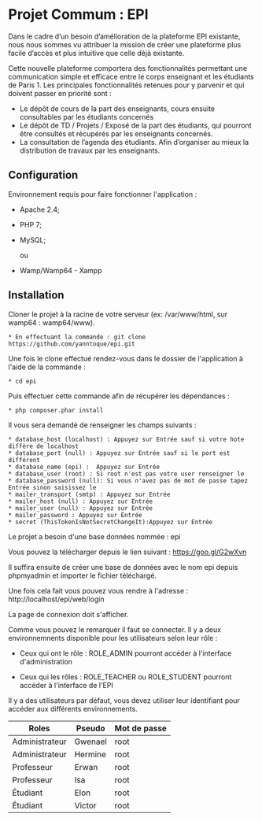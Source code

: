 Projet Commum : EPI
========================

Dans le cadre d’un besoin d’amélioration de la plateforme EPI existante, nous nous sommes vu
attribuer la mission de créer une plateforme plus facile d’accès et plus intuitive que celle déjà
existante.

Cette nouvelle plateforme comportera des fonctionnalités permettant une communication simple et
efficace entre le corps enseignant et les étudiants de Paris 1. Les principales fonctionnalités retenues
pour y parvenir et qui doivent passer en priorité sont :
 * Le dépôt de cours de la part des enseignants, cours ensuite consultables par les étudiants
concernés
 * Le dépôt de TD / Projets / Exposé de la part des étudiants, qui pourront être consultés et
récupérés par les enseignants concernés.
 * La consultation de l’agenda des étudiants. Afin d’organiser au mieux la distribution de
travaux par les enseignants.


Configuration
--------------

Environnement requis pour faire fonctionner l'application :

  * Apache 2.4; 

  * PHP 7;

  * MySQL;
 
    ou 
   
  * Wamp/Wamp64 - Xampp
  
  
Installation
--------------

Cloner le projet à la racine de votre serveur (ex: /var/www/html, sur wamp64 : wamp64/www). 

    * En effectuant la commande : git clone https://github.com/yanntoque/epi.git
    
Une fois le clone effectué rendez-vous dans le dossier de l'application à l'aide de la commande : 

    * cd epi 
    
Puis effectuer cette commande afin de récupérer les dépendances : 

    * php composer.phar install 


Il vous sera demandé de renseigner les champs suivants :

    * database_host (localhost) : Appuyez sur Entrée sauf si votre hote diffère de localhost
    * database_port (null) : Appuyez sur Entrée sauf si le port est différent
    * database_name (epi) :  Appuyez sur Entrée
    * database_user (root) : Si root n'est pas votre user renseigner le 
    * database_password (null): Si vous n'avez pas de mot de passe tapez Entrée sinon saisissez le  
    * mailer_transport (smtp) : Appuyez sur Entrée
    * mailer_host (null) : Appuyez sur Entrée
    * mailer_user (null) : Appuyez sur Entrée
    * mailer_password : Appuyez sur Entrée
    * secret (ThisTokenIsNotSecretChangeIt):Appuyez sur Entrée
    

Le projet a besoin d'une base données nommée : epi 

Vous pouvez la télécharger depuis le lien suivant :  https://goo.gl/G2wXvn

Il suffira ensuite de créer une base de données avec le nom epi depuis phpmyadmin et importer le fichier téléchargé.

Une fois cela fait vous pouvez vous rendre à l'adresse : http://localhost/epi/web/login

La page de connexion doit s'afficher.

Comme vous pouvez le remarquer il faut se connecter. Il y a deux environnemnents disponible pour les utilisateurs selon leur rôle : 
    
   * Ceux qui ont le rôle : ROLE_ADMIN pourront accéder à l'interface d'administration 
    
   * Ceux qui les rôles : ROLE_TEACHER ou ROLE_STUDENT pourront accéder à l'interface de l'EPI 

Il y a des utilisateurs par défaut, vous devez utiliser leur identifiant pour accéder aux différents environnements.

| Roles          | Pseudo  | Mot de passe |
|----------------|---------|--------------|
| Administrateur | Gwenael | root         |
| Administrateur | Hermine | root         |
| Professeur     | Erwan   | root         |
| Professeur     | Isa     | root         |
| Étudiant       | Elon    | root         |
| Étudiant       | Victor  | root         |


 
   
   
